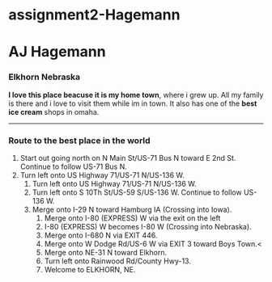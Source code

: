 # assignment2-Hagemann

# AJ Hagemann

### Elkhorn Nebraska

**I love this place beacuse it is my home town**, where i grew up. All my family is there and i love to visit them while im in town. It also has one of the **best ice cream** shops in omaha. 

<hr>

### Route to the best place in the world

<ol>
    <li>Start out going north on N Main St/US-71 Bus N toward E 2nd St. Continue to follow US-71 Bus N.
    <li>Turn left onto US Highway 71/US-71 N/US-136 W.
    <ol>
        <li>Turn left onto US Highway 71/US-71 N/US-136 W.
        <li>Turn left onto S 10Th St/US-59 S/US-136 W. Continue to follow US-136 W.
        <li>Merge onto I-29 N toward Hamburg IA (Crossing into Iowa).
    <ol>
    <li>Merge onto I-80 (EXPRESS) W via the exit on the left
    <li>I-80 (EXPRESS) W becomes I-80 W (Crossing into Nebraska).
    <li>Merge onto I-680 N via EXIT 446.
    <li>Merge onto W Dodge Rd/US-6 W via EXIT 3 toward Boys Town.<
    <li>Merge onto NE-31 N toward Elkhorn.
    <li>Turn left onto Rainwood Rd/County Hwy-13.
    <li>Welcome to ELKHORN, NE.
<ol>